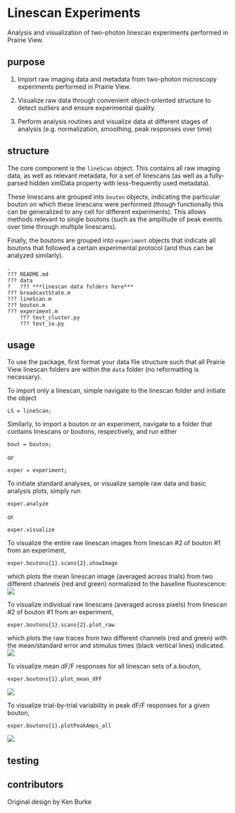 # Linescan Experiments

Analysis and visualization of two-photon linescan experiments performed in Prairie View.

## purpose

1. Import raw imaging data and metadata from two-photon microscopy experiments performed in Prairie View.

2. Visualize raw data through convenient object-oriented structure to detect outliers and ensure experimental quality.

3. Perform analysis routines and visualize data at different stages of analysis (e.g. normalization, smoothing, peak responses over time)

## structure

The core component is the `lineScan` object. This contains all raw imaging data, as well as relevant metadata, for a set of linescans (as well as a fully-parsed hidden xmlData property with less-frequently used metadata). 

These linescans are grouped into `bouton` objects, indicating the particular bouton on which these linescans were performed (though functionally this can be generalized to any cell for different experiments). This allows methods relevant to single boutons (such as the amplitude of peak events over time through multiple linescans).

Finally, the boutons are grouped into `experiment` objects that indicate all boutons that followed a certain experimental protocol (and thus can be analyzed similarly).

```
.
??? README.md
??? data
?   ??? ***linescan data folders here***
??? broadcastState.m
??? lineScan.m
??? bouton.m
??? experiment.m
    ??? test_cluster.py
    ??? test_io.py
```

## usage

To use the package, first format your data file structure such that all Prairie View linescan folders are within the `data` folder (no reformatting is necessary).

To import only a linescan, simple navigate to the linescan folder and initiate the object

```
LS = lineScan;
```

Similarly, to import a bouton or an experiment, navigate to a folder that contains linescans or boutons, respectively, and run either

```
bout = bouton;
```
or
```
exper = experiment;
```

To initiate standard analyses, or visualize sample raw data and basic analysis plots, simply run

```
exper.analyze
```
or
```
exper.visualize
```

To visualize the entire raw linescan images from linescan #2 of bouton #1 from an experiment,

```
exper.boutons{1}.scans{2}.showImage
``` 
which plots the mean linescan image (averaged across trials) from two different channels (red and green) normalized to the baseline fluorescence:
![](https://imgur.com/LcIPaUm.png)


To visualize individual raw linescans (averaged across pixels) from linescan #2 of bouton #1 from an experiment,

```
exper.boutons{1}.scans{2}.plot_raw
```
which plots the raw traces from two different channels (red and green) with the mean/standard error and stimulus times (black vertical lines) indicated.
![](https://i.imgur.com/Owlwc4K.png)

To visualize mean dF/F responses for all linescan sets of a bouton,

```
exper.boutons{1}.plot_mean_dFF
```
![](https://imgur.com/LUphWqv.png)

To visualize trial-by-trial variability in peak dF/F responses for a given bouton,

```
exper.boutons{1}.plotPeakAmps_all
```
![](https://imgur.com/0TK77U6.png)


## testing

## contributors

Original design by Ken Burke